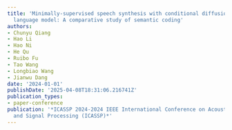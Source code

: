 ```yaml
---
title: 'Minimally-supervised speech synthesis with conditional diffusion model and
  language model: A comparative study of semantic coding'
authors:
- Chunyu Qiang
- Hao Li
- Hao Ni
- He Qu
- Ruibo Fu
- Tao Wang
- Longbiao Wang
- Jianwu Dang
date: '2024-01-01'
publishDate: '2025-04-08T18:31:06.216741Z'
publication_types:
- paper-conference
publication: '*ICASSP 2024-2024 IEEE International Conference on Acoustics, Speech
  and Signal Processing (ICASSP)*'
---
```

